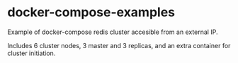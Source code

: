 # docker-compose-examples
Example of docker-compose redis cluster accesible from an external IP.

Includes 6 cluster nodes, 3 master and 3 replicas, and an extra container for cluster initiation.
